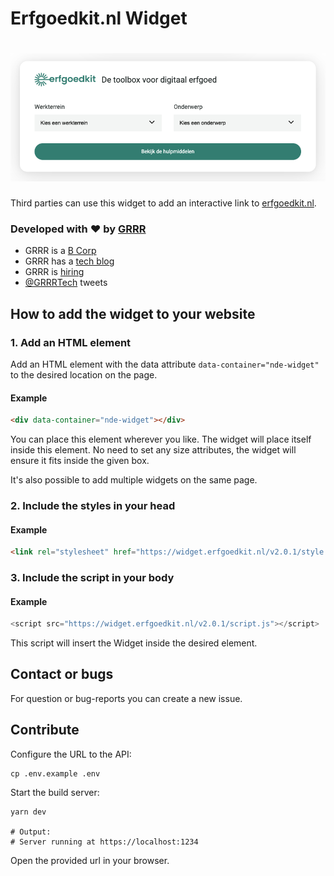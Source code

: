# Erfgoedkit.nl Widget

<!-- Header & Preview Image -->
<h1 align="center">
  <img src=".github/readme-hero.png">
</h1>

Third parties can use this widget to add an interactive link to <a href="https://erfgoedkit.nl">erfgoedkit.nl</a>.

### Developed with ❤️ by [GRRR](https://grrr.nl)

-   GRRR is a [B Corp](https://grrr.nl/en/b-corp/)
-   GRRR has a [tech blog](https://grrr.tech/)
-   GRRR is [hiring](https://grrr.nl/en/jobs/)
-   [@GRRRTech](https://twitter.com/grrrtech) tweets

## How to add the widget to your website

### 1. Add an HTML element

Add an HTML element with the data attribute `data-container="nde-widget"` to the
desired location on the page.

#### Example

```html
<div data-container="nde-widget"></div>
```

You can place this element wherever you like. The widget will place itself inside this element. No need to set any size attributes, the widget will ensure it fits inside the given box.

It's also possible to add multiple widgets on the same page.

### 2. Include the styles in your head

#### Example

```html
<link rel="stylesheet" href="https://widget.erfgoedkit.nl/v2.0.1/style.css" />
```

### 3. Include the script in your body

#### Example

```js
<script src="https://widget.erfgoedkit.nl/v2.0.1/script.js"></script>
```

This script will insert the Widget inside the desired element.

## Contact or bugs

For question or bug-reports you can create a new issue.

## Contribute

Configure the URL to the API:

```shell
cp .env.example .env
```

Start the build server:

```shell
yarn dev

# Output:
# Server running at https://localhost:1234
```

Open the provided url in your browser.
